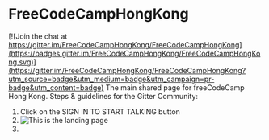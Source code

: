# FreeCodeCampHongKong

[![Join the chat at https://gitter.im/FreeCodeCampHongKong/FreeCodeCampHongKong](https://badges.gitter.im/FreeCodeCampHongKong/FreeCodeCampHongKong.svg)](https://gitter.im/FreeCodeCampHongKong/FreeCodeCampHongKong?utm_source=badge&utm_medium=badge&utm_campaign=pr-badge&utm_content=badge)
The main shared page for freeCodeCamp Hong Kong.
Steps & guidelines for the Gitter Community:
1. Click on the SIGN IN TO START TALKING button
  1. ![This is the landing page](https://raw.github.com/FreeCodeCampHongKong/FreeCodeCampHongKong/LandingPage.png?raw=true "Optional Title")
1. 
